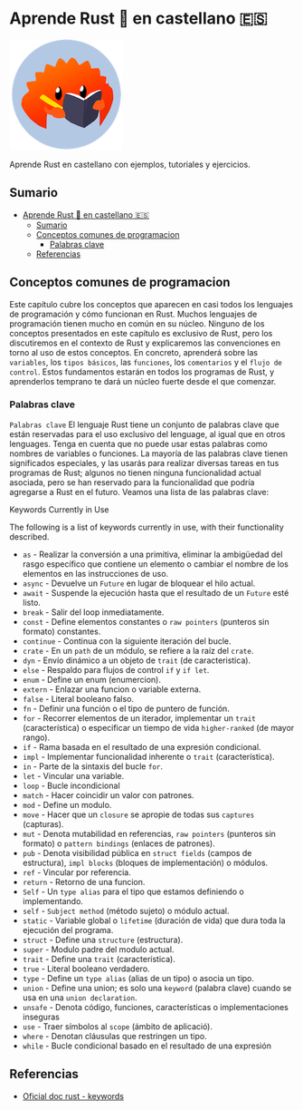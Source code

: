 # Aprende Rust 🦀 en castellano 🇪🇸

![mascota de rust aprendiendo](./images/rust.png)

Aprende Rust en castellano con ejemplos, tutoriales y ejercicios.

## Sumario

- [Aprende Rust 🦀 en castellano 🇪🇸](#aprende-rust--en-castellano-)
  - [Sumario](#sumario)
  - [Conceptos comunes de programacion](#conceptos-comunes-de-programacion)
    - [Palabras clave](#palabras-clave)
  - [Referencias](#referencias)

## Conceptos comunes de programacion

Este capítulo cubre los conceptos que aparecen en casi todos los lenguajes de programación y cómo funcionan en Rust. Muchos lenguajes de programación tienen mucho en común en su núcleo. Ninguno de los conceptos presentados en este capítulo es exclusivo de Rust, pero los discutiremos en el contexto de Rust y explicaremos las convenciones en torno al uso de estos conceptos. En concreto, aprenderá sobre las `variables`, los `tipos básicos`, las `funciones`, los `comentarios` y el `flujo de control`. Estos fundamentos estarán en todos los programas de Rust, y aprenderlos temprano te dará un núcleo fuerte desde el que comenzar.

### Palabras clave

`Palabras clave` El lenguaje Rust tiene un conjunto de palabras clave que están reservadas para el uso exclusivo del lenguage, al igual que en otros lenguages. Tenga en cuenta que no puede usar estas palabras como nombres de variables o funciones. La mayoría de las palabras clave tienen significados especiales, y las usarás para realizar diversas tareas en tus programas de Rust; algunos no tienen ninguna funcionalidad actual asociada, pero se han reservado para la funcionalidad que podría agregarse a Rust en el futuro. Veamos una lista de las palabras clave:

Keywords Currently in Use

The following is a list of keywords currently in use, with their functionality described.

- `as` - Realizar la conversión a una primitiva, eliminar la ambigüedad del rasgo específico que contiene un elemento o cambiar el nombre de los elementos en las instrucciones de uso.
- `async` - Devuelve un `Future` en lugar de bloquear el hilo actual.
- `await` - Suspende la ejecución hasta que el resultado de un `Future` esté listo.
- `break` - Salir del loop inmediatamente.
- `const` - Define elementos constantes o `raw pointers` (punteros sin formato) constantes.
- `continue` - Continua con la siguiente iteración del bucle.
- `crate` - En un `path` de un módulo, se refiere a la raíz del `crate`.
- `dyn` - Envío dinámico a un objeto de `trait` (de caracteristica).
- `else` - Respaldo para flujos de control `if` y `if let`.
- `enum` - Define un enum (enumercion).
- `extern` - Enlazar una funcion o variable externa.
- `false` - Literal booleano falso.
- `fn` - Definir una función o el tipo de puntero de función.
- `for` - Recorrer elementos de un iterador, implementar un `trait` (característica) o especificar un tiempo de vida `higher-ranked` (de mayor rango).
- `if` - Rama basada en el resultado de una expresión condicional.
- `impl` - Implementar funcionalidad inherente o `trait` (característica).
- `in` - Parte de la sintaxis del bucle `for`.
- `let` - Vincular una variable.
- `loop` - Bucle incondicional
- `match` - Hacer coincidir un valor con patrones.
- `mod` - Define un modulo.
- `move` - Hacer que un `closure` se apropie de todas sus `captures` (capturas).
- `mut` - Denota mutabilidad en referencias, `raw pointers` (punteros sin formato) o `pattern bindings` (enlaces de patrones).
- `pub` - Denota visibilidad pública en `struct fields` (campos de estructura), `impl blocks` (bloques de implementación) o módulos.
- `ref` - Vincular por referencia.
- `return` - Retorno de una funcion.
- `Self` - Un `type alias` para el tipo que estamos definiendo o implementando.
- `self` - `Subject method` (método sujeto) o módulo actual.
- `static` - Variable global o `lifetime` (duración de vida) que dura toda la ejecución del programa.
- `struct` - Define una `structure` (estructura).
- `super` - Modulo padre del modulo actual.
- `trait` - Define una `trait` (característica).
- `true` - Literal booleano verdadero.
- `type` - Define un `type alias` (alias de un tipo) o asocia un tipo.
- `union` - Define una union; es solo una `keyword` (palabra clave) cuando se usa en una `union declaration`.
- `unsafe` - Denota código, funciones, características o implementaciones inseguras
- `use` - Traer símbolos al `scope` (ámbito de aplicació).
- `where` - Denotan cláusulas que restringen un tipo.
- `while` - Bucle condicional basado en el resultado de una expresión

## Referencias

- [Oficial doc rust - keywords](https://doc.rust-lang.org/book/appendix-01-keywords.html)
